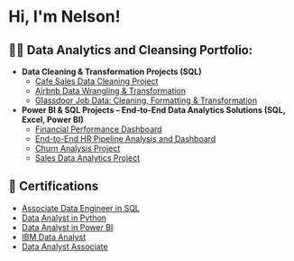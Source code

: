 <h1>Hi, I'm Nelson! <br/>

<h2>👨‍💻 Data Analytics and Cleansing Portfolio:</h2>

- <b>Data Cleaning & Transformation Projects (SQL)</b>
  - [Cafe Sales Data Cleaning Project](https://github.com/NelsonRamos-code/Cafe-Sales-Data-Cleaning-Project)
  - [Airbnb Data Wrangling & Transformation](https://github.com/joshmadakor1/4chan-Image-Analysis-Middleware-C964) 
  - [Glassdoor Job Data: Cleaning, Formatting & Transformation](https://github.com/joshmadakor1/Sentinel-Lab)
- <b>Power BI & SQL Projects – End-to-End Data Analytics Solutions (SQL, Excel, Power BI) </b>
  - [Financial Performance Dashboard](https://github.com/joshmadakor1/EncrypterPOC) 
  - [End-to-End HR Pipeline Analysis and Dashboard](https://github.com/joshmadakor1/DecrypterPOC) 
  - [Churn Analysis Project](https://github.com/joshmadakor1/Key-Logger-With-Email)
  - [Sales Data Analytics Project](https://github.com/joshmadakor1/Package-Delivery-Pathfinding-Algorithm)

<h2>📄 Certifications </h2>

- [Associate Data Engineer in SQL](https://www.datacamp.com/completed/statement-of-accomplishment/track/4f338f7d70c1bb2f0314d7a127aff722d3b8031b)
- [Data Analyst in Python](https://www.datacamp.com/completed/statement-of-accomplishment/track/1f89d2ec16ef98cc77cccbbf73e360683a7aeb0b)
- [Data Analyst in Power BI](https://www.datacamp.com/completed/statement-of-accomplishment/track/c1b4a7b48f3a62c5ee770d0ba1ac69cdc5d14b46)
- [IBM Data Analyst](https://www.coursera.org/account/accomplishments/professional-cert/certificate/4LJ39XL6NR7S)
- [Data Analyst Associate](https://www.datacamp.com/certificate/DAA0010420464997)

